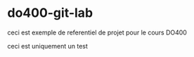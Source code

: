 # do400-git-lab

ceci est exemple de referentiel de projet pour le cours DO400

ceci est uniquement un test
